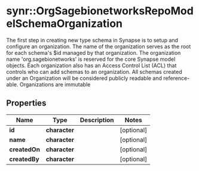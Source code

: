 # synr::OrgSagebionetworksRepoModelSchemaOrganization

The first step in creating new type schema in Synapse is to setup and configure an organization. The name of the organization serves as the root for each schema's $id managed by that organization.  The organization name 'org.sagebionetworks' is reserved for the core Synapse model objects.   Each organization also has an Access Control List (ACL) that controls who can add schemas to an organization.  All schemas created under an Organization will be considered publicly readable and reference-able. Organizations are immutable

## Properties
Name | Type | Description | Notes
------------ | ------------- | ------------- | -------------
**id** | **character** |  | [optional] 
**name** | **character** |  | [optional] 
**createdOn** | **character** |  | [optional] 
**createdBy** | **character** |  | [optional] 



